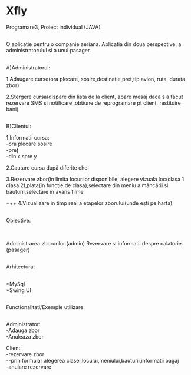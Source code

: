 # Xfly
Programare3, Proiect individual  (JAVA)

##
O aplicatie pentru o companie aeriana. Aplicatia din doua perspective, a administratorului si a unui pasager.

##
##
A)Administratorul:

1.Adaugare curse(ora plecare, sosire,destinatie,pret,tip avion, ruta, durata zbor)

2.Stergere cursa(dispare din lista de la client, apare mesaj daca s a făcut rezervare SMS si notificare ,obtiune de reprogramare pt client, restituire bani)

##
B)Clientul:

1.Informatii cursa:
<br>
-ora plecare sosire
<br>
-preț
<br>
-din x spre y


2.Cautare cursa după diferite chei


3.Rezervare zbor(in limita locurilor disponibile, alegere vizuala loc(clasa 1 clasa 2),plata(in funcție de clasa),selectare din meniu a mâncării si băuturii,selectare in avans filme

+++ 4.Vizualizare in timp real a etapelor zborului(unde ești pe harta)
##
##

##
Obiective:
##
<br>
Administrarea zborurilor.(admin)
Rezervare si informatii despre calatorie.(pasager)


##
Arhitectura:
##
*MySql
<br>
*Swing UI



##
Functionalitati/Exemple utilizare:
##
Administrator:
<br>
-Adauga zbor
<br>
-Anuleaza zbor


Client:
<br>
-rezervare zbor
<br>
--prin formular alegerea clasei,locului,meniului,bauturii,informatii bagaj
<br>
-anulare rezervare

